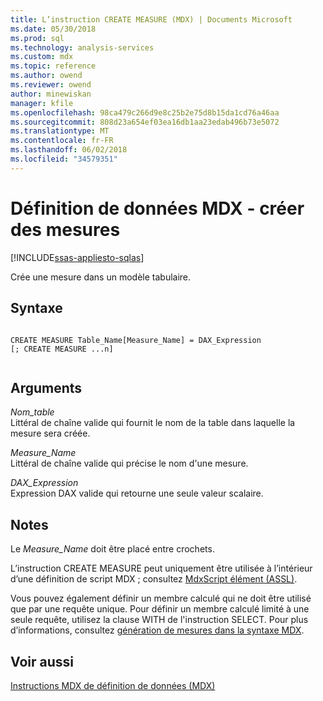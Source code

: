 ```yaml
---
title: L’instruction CREATE MEASURE (MDX) | Documents Microsoft
ms.date: 05/30/2018
ms.prod: sql
ms.technology: analysis-services
ms.custom: mdx
ms.topic: reference
ms.author: owend
ms.reviewer: owend
author: minewiskan
manager: kfile
ms.openlocfilehash: 98ca479c266d9e8c25b2e75d8b15da1cd76a46aa
ms.sourcegitcommit: 808d23a654ef03ea16db1aa23edab496b73e5072
ms.translationtype: MT
ms.contentlocale: fr-FR
ms.lasthandoff: 06/02/2018
ms.locfileid: "34579351"
---
```

# <a name="mdx-data-definition---create-measure"></a>Définition de données MDX - créer des mesures
[!INCLUDE[ssas-appliesto-sqlas](../includes/ssas-appliesto-sqlas.md)]

  Crée une mesure dans un modèle tabulaire.  
  
## <a name="syntax"></a>Syntaxe  
  
```  
  
CREATE MEASURE Table_Name[Measure_Name] = DAX_Expression  
[; CREATE MEASURE ...n]  
  
```  
  
## <a name="arguments"></a>Arguments  
 *Nom_table*  
 Littéral de chaîne valide qui fournit le nom de la table dans laquelle la mesure sera créée.  
  
 *Measure_Name*  
 Littéral de chaîne valide qui précise le nom d'une mesure.  
  
 *DAX_Expression*  
 Expression DAX valide qui retourne une seule valeur scalaire.  
  
## <a name="remarks"></a>Notes  
 Le *Measure_Name* doit être placé entre crochets.  
  
 L’instruction CREATE MEASURE peut uniquement être utilisée à l’intérieur d’une définition de script MDX ; consultez [MdxScript élément &#40;ASSL&#41;](../analysis-services/scripting/objects/mdxscript-element-assl.md).  
  
 Vous pouvez également définir un membre calculé qui ne doit être utilisé que par une requête unique. Pour définir un membre calculé limité à une seule requête, utilisez la clause WITH de l'instruction SELECT. Pour plus d’informations, consultez [génération de mesures dans la syntaxe MDX](../analysis-services/multidimensional-models/mdx/mdx-building-measures.md).  
  
## <a name="see-also"></a>Voir aussi  
 [Instructions MDX de définition de données &#40;MDX&#41;](../mdx/mdx-data-definition-statements-mdx.md)  
  
  
